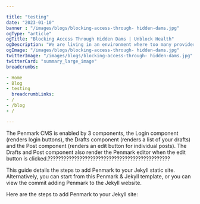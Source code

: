 ```yaml
---

title: "testing"
date: "2023-01-10"
banner : "/images/blogs/blocking-access-through- hidden-dams.jpg"
ogType: "article"
ogTitle: "Blocking Access Through Hidden Dams | Unblock Health"
ogDescription: "We are living in an environment where too many providers are pushing back against patients accessing their medical records and health information."
ogImage: "/images/blogs/blocking-access-through- hidden-dams.jpg"
twitterImage: "/images/blogs/blocking-access-through- hidden-dams.jpg"
twitterCard: "summary_large_image"
breadcrumbs:

- Home
- Blog
- testing
  breadcrumbLinks:
- /
- /blog
- /

---
```


The Penmark CMS is enabled by 3 components, the Login component (renders login buttons), the Drafts component (renders a list of your drafts) and the Post component (renders an edit button for individual posts). The Drafts and Post component also render the Penmark editor when the edit button is clicked.??????????????????????????????????????????????

This guide details the steps to add Penmark to your Jekyll static site. Alternatively, you can start from this Penmark & Jekyll template, or you can view the commit adding Penmark to the Jekyll website.

Here are the steps to add Penmark to your Jekyll site: